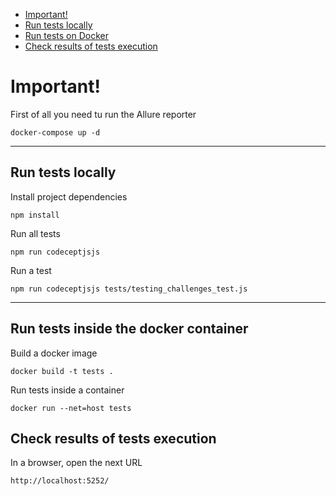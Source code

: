 * [Important!](Important!)
* [Run tests locally](#Run-tests-locally)
* [Run tests on Docker](#Run-tests-inside-the-docker-container)
* [Check results of tests execution](Check-results-of-tests-execution)

# Important!
First of all you need tu run the Allure reporter
```
docker-compose up -d
```

--- 
## Run tests locally
Install project dependencies
```
npm install
```

Run all tests
```
npm run codeceptjsjs
```

Run a test
```
npm run codeceptjsjs tests/testing_challenges_test.js
```

---
## Run tests inside the docker container

Build a docker image
```
docker build -t tests .
```

Run tests inside a container 
```
docker run --net=host tests
```

## Check results of tests execution
In a browser, open the next URL
```
http://localhost:5252/
```